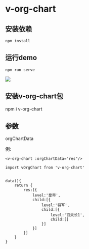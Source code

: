 # v-org-chart

## 安装依赖
```
npm install
```

## 运行demo
```
npm run serve
```

![](https://img2020.cnblogs.com/blog/1064049/202007/1064049-20200731112100630-394423945.png)

## 安装v-org-chart包
npm i v-org-chart

## 参数
orgChartData

例:
```
<v-org-chart :orgChartData="res"/>

import vOrgChart from 'v-org-chart'

 
data(){
	return {
		res:[{
			level:'皇帝',
			child:[{
				level:'将军',
				child:[{
					level:'百夫长1',
					child:[]
				}]
			}]
		}]
	}
}
```